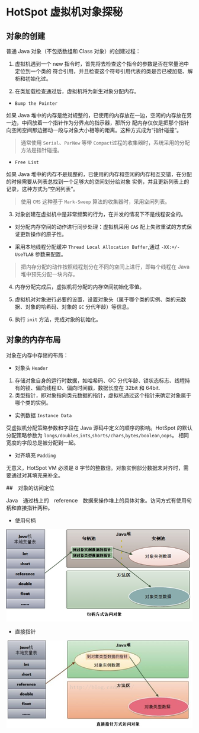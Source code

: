 # HotSpot 虚拟机对象探秘

## 对象的创建

普通 Java 对象（不包括数组和 Class 对象）的创建过程：

1. 虚拟机遇到一个 new 指令时，首先将去检查这个指令的参数是否在常量池中定位到一个类的
符合引用，并且检查这个符号引用代表的类是否已被加载、解析和初始化过。

2. 在类加载检查通过后，虚拟机将为新生对象分配内存。

+ `Bump the Pointer`

如果 Java 堆中的内存是绝对规整的，已使用的内存放在一边，空闲的内存放在另一边，中间放着一个指针作为分界点的指示器，那所分
配内存仅仅是把那个指针向空闲空间那边挪动一段与对象大小相等的距离。这种方式成为“指针碰撞”。

> 通常使用 `Serial`、`ParNew` 等带 `Compact`过程的收集器时，系统采用的分配方法是指针碰撞。

+ `Free List`

如果 Java 堆中的内存不是规整的，已使用的内存和空闲的内存相互交错，在分配的时候需要从列表总找到一个足够大的空间划分给对象
实例，并且更新列表上的记录，这种方式为“空闲列表”。

> 使用 `CMS` 这种基于 `Mark-Sweep` 算法的收集器时，采用空闲列表。

3. 对象创建在虚拟机中是非常频繁的行为，在并发的情况下不是线程安全的。

+ 对分配内存空间的动作进行同步处理：虚拟机采用 `CAS` 配上失败重试的方式保证更新操作的原子性。

+ 采用本地线程分配缓冲 `Thread Local Allocation Buffer`,通过 `-XX:+/-UseTLAB` 参数来配置。

> 把内存分配的动作按照线程划分在不同的空间上进行，即每个线程在 Java 堆中预先分配一块内存。

4. 内存分配完成后，虚拟机将分配的内存空间初始化零值。

5. 虚拟机对对象进行必要的设置，设置对象头（属于哪个类的实例、类的元数据、对象的哈希码、对象的 `GC` 分代年龄）等信息。

6. 执行 `init` 方法，完成对象的初始化。

## 对象的内存布局

对象在内存中存储的布局：

+ 对象头 `Header`

1. 存储对象自身的运行时数据，如哈希码、GC 分代年龄、锁状态标志、线程持有的锁、偏向线程ID、偏向时间戳，数据长度在 32bit 和 64bit.
2. 类型指针，即对象指向类元数据的指针，虚拟机通过这个指针来确定对象属于哪个类的实例。

+ 实例数据 `Instance Data`

受虚拟机分配策略参数和字段在 Java 源码中定义的顺序的影响。HotSpot 的默认分配策略参数为 `longs/doubles`,`ints`,`shorts/chars`,`bytes/boolean`,`oops`。
相同宽度的字段总是被分配到一起。

+ 对齐填充 `Padding`

无意义，HotSpot VM 必须是 8 字节的整数倍。对象实例部分数据未对齐时，需要通过对其填充来补全。

##　对象的访问定位

Java　通过栈上的　reference　数据来操作堆上的具体对象。访问方式有使用句柄和直接指针两种。

+ 使用句柄

![使用句柄](../img/reference-type1.jpg)


+ 直接指针

![直接指针](../img/reference-type2.png)